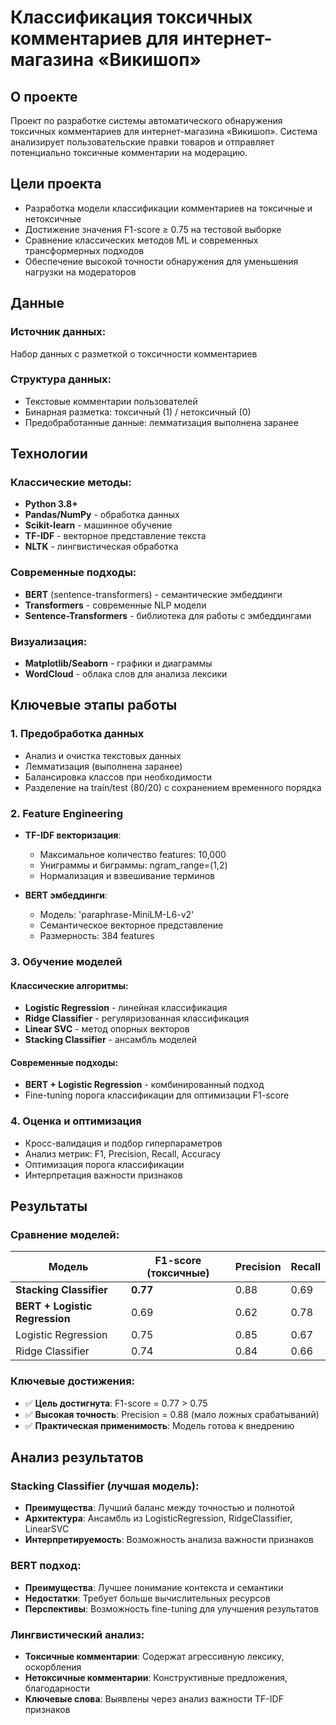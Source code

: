 # Классификация токсичных комментариев для интернет-магазина «Викишоп»

## О проекте

Проект по разработке системы автоматического обнаружения токсичных комментариев для интернет-магазина «Викишоп». Система анализирует пользовательские правки товаров и отправляет потенциально токсичные комментарии на модерацию.

##  Цели проекта

- Разработка модели классификации комментариев на токсичные и нетоксичные
- Достижение значения F1-score ≥ 0.75 на тестовой выборке
- Сравнение классических методов ML и современных трансформерных подходов
- Обеспечение высокой точности обнаружения для уменьшения нагрузки на модераторов

##  Данные

### Источник данных:
Набор данных с разметкой о токсичности комментариев

### Структура данных:
- Текстовые комментарии пользователей
- Бинарная разметка: токсичный (1) / нетоксичный (0)
- Предобработанные данные: лемматизация выполнена заранее

##  Технологии

### Классические методы:
- **Python 3.8+**
- **Pandas/NumPy** - обработка данных
- **Scikit-learn** - машинное обучение
- **TF-IDF** - векторное представление текста
- **NLTK** - лингвистическая обработка

### Современные подходы:
- **BERT** (sentence-transformers) - семантические эмбеддинги
- **Transformers** - современные NLP модели
- **Sentence-Transformers** - библиотека для работы с эмбеддингами

### Визуализация:
- **Matplotlib/Seaborn** - графики и диаграммы
- **WordCloud** - облака слов для анализа лексики

##  Ключевые этапы работы

### 1. Предобработка данных
- Анализ и очистка текстовых данных
- Лемматизация (выполнена заранее)
- Балансировка классов при необходимости
- Разделение на train/test (80/20) с сохранением временного порядка

### 2. Feature Engineering
- **TF-IDF векторизация**:
  - Максимальное количество features: 10,000
  - Униграммы и биграммы: ngram_range=(1,2)
  - Нормализация и взвешивание терминов

- **BERT эмбеддинги**:
  - Модель: 'paraphrase-MiniLM-L6-v2'
  - Семантическое векторное представление
  - Размерность: 384 features

### 3. Обучение моделей

#### Классические алгоритмы:
- **Logistic Regression** - линейная классификация
- **Ridge Classifier** - регуляризованная классификация  
- **Linear SVC** - метод опорных векторов
- **Stacking Classifier** - ансамбль моделей

#### Современные подходы:
- **BERT + Logistic Regression** - комбинированный подход
- Fine-tuning порога классификации для оптимизации F1-score

### 4. Оценка и оптимизация
- Кросс-валидация и подбор гиперпараметров
- Анализ метрик: F1, Precision, Recall, Accuracy
- Оптимизация порога классификации
- Интерпретация важности признаков

##  Результаты

### Сравнение моделей:

| Модель | F1-score (токсичные) | Precision | Recall |
|--------|---------------------|-----------|--------|
| **Stacking Classifier** | **0.77** | 0.88 | 0.69 |
| **BERT + Logistic Regression** | 0.69 | 0.62 | 0.78 |
| Logistic Regression | 0.75 | 0.85 | 0.67 |
| Ridge Classifier | 0.74 | 0.84 | 0.66 |

### Ключевые достижения:
- ✅ **Цель достигнута**: F1-score = 0.77 > 0.75
- ✅ **Высокая точность**: Precision = 0.88 (мало ложных срабатываний)
- ✅ **Практическая применимость**: Модель готова к внедрению

##  Анализ результатов

### Stacking Classifier (лучшая модель):
- **Преимущества**: Лучший баланс между точностью и полнотой
- **Архитектура**: Ансамбль из LogisticRegression, RidgeClassifier, LinearSVC
- **Интерпретируемость**: Возможность анализа важности признаков

### BERT подход:
- **Преимущества**: Лучшее понимание контекста и семантики
- **Недостатки**: Требует больше вычислительных ресурсов
- **Перспективы**: Возможность fine-tuning для улучшения результатов

### Лингвистический анализ:
- **Токсичные комментарии**: Содержат агрессивную лексику, оскорбления
- **Нетоксичные комментарии**: Конструктивные предложения, благодарности
- **Ключевые слова**: Выявлены через анализ важности TF-IDF признаков
